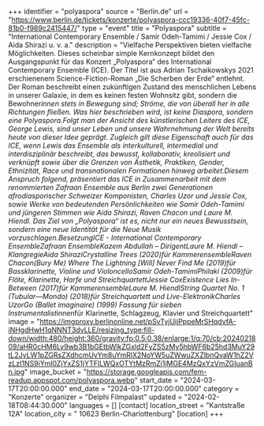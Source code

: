 +++
identifier = "polyaspora"
source = "Berlin.de"
url = "https://www.berlin.de/tickets/konzerte/polyaspora-ccc19336-40f7-45fc-81b0-f989c2415447/"
type = "event"
title = "Polyaspora"
subtitle = "International Contemporary Ensemble / Samir Odeh-Tamimi / Jessie Cox / Aida Shirazi u. v. a."
description = "Vielfache Perspektiven bieten vielfache Möglichkeiten. Dieses scheinbar simple Kernkonzept bildet den Ausgangspunkt für das Konzert „Polyaspora“ des International Contemporary Ensemble (ICE). Der Titel ist aus Adrian Tschaikowskys 2021 erschienenem Science-Fiction-Roman „Die Scherben der Erde“ entlehnt. Der Roman beschreibt einen zukünftigen Zustand des menschlichen Lebens in unserer Galaxie, in dem es keinen festen Wohnsitz gibt, sondern die Bewohner*innen stets in Bewegung sind; Ströme, die von überall her in alle Richtungen fließen. Was hier beschrieben wird, ist keine Diaspora, sondern eine Polyaspora.Folgt man der Ansicht des künstlerischen Leiters des ICE, George Lewis, sind unser Leben und unsere Wahrnehmung der Welt bereits heute von dieser Idee geprägt. Zugleich gilt diese Eigenschaft auch für das ICE, wenn Lewis das Ensemble als interkulturell, intermedial und interdisziplinär beschreibt, das bewusst, kollaborativ, kreolisiert und verknüpft sowie über die Grenzen von Ästhetik, Praktiken, Gender, Ethnizität, Race und transnationalen Formationen hinweg arbeitet.Diesem Anspruch folgend, präsentiert das ICE in Zusammenarbeit mit dem renommierten Zafraan Ensemble aus Berlin zwei Generationen afrodiasporischer Schweizer Komponisten, Charles Uzor und Jessie Cox, sowie Werke von bedeutenden Persönlichkeiten wie Samir Odeh-Tamimi und jüngeren Stimmen wie Aida Shirazi, Raven Chacon und Laure M. Hiendl. Das Ziel von „Polyaspora“ ist es, nicht nur ein neues Bewusstsein, sondern eine neue Identität für die Neue Musik vorzuschlagen.BesetzungICE - International Contemporary EnsembleZafraan EnsembleKazem Abdullah – DirigentLaure M. Hiendl – KlangregieAida ShiraziCrystalline Trees (2020)für KammerensembleRaven Chacon(Bury Me) Where The Lightning [Will] Never Find Me (2019)für Bassklarinette, Violine und VioloncelloSamir Odeh-TamimiPhilaki (2009)für Flöte, Klarinette, Harfe und StreichquartettJessie CoxExistence Lies In-Between (2017)für KammerensembleLaure M. HiendlString Quartet No. 1 (Tubular—Mondo) (2018)für Streichquartett und Live-ElektronikCharles UzorGo (Ballet imaginaire) (1999) Fassung für sieben Instrumentalist*innenfür Klarinette, Schlagzeug, Klavier und Streichquartett"
image = "https://imgproxy.berlinonline.net/pSvTyjUijPppeMrSHqdvfA-iNHgdHwH1qNNNT3dvLLE/resizing_type:fill-down/width:480/height:360/gravity:fp:0.5:0.38/enlarge:1/q:70/cb:2024021809/aHR0cHM6Ly9wb3B1bGEtbWlkZGxld2FyZS5zMy5hbWF6b25hd3MuY29tL2JvLW1pZGRsZXdhcmUvYm8uYmRlX2NoYW5uZWwuZXZlbnQvaW1hZ2VzLzI1NS9iYmI0ZjYxZS1jYTFlLWQxOTYtMzRmZi1jMGE4MzQxYzVmZGIuanBn.jpg"
image_bucket = "https://storage.googleapis.com/fem-readup.appspot.com/polyaspora.webp"
start_date = "2024-03-17T20:00:00.000"
end_date = "2024-03-17T20:00:00.000"
category = "Konzerte"
organizer = "Delphi Filmpalast"
updated = "2024-02-18T08:44:30.000"
languages = []
[contact]
location_street = "Kantstraße 12A"
location_city = " 10623 Berlin-Charlottenburg"
[location]
+++